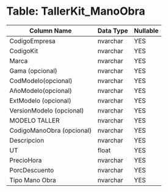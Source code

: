 # Table: TallerKit_ManoObra

| Column Name | Data Type | Nullable |
|-------------|-----------|----------|
| CodigoEmpresa | nvarchar | YES |
| CodigoKit | nvarchar | YES |
| Marca | nvarchar | YES |
| Gama (opcional) | nvarchar | YES |
| CodModelo(opcional) | nvarchar | YES |
| AñoModelo(opcional) | nvarchar | YES |
| ExtModelo (opcional) | nvarchar | YES |
| VersionModelo (opcional) | nvarchar | YES |
| MODELO TALLER | nvarchar | YES |
| CodigoManoObra (opcional) | nvarchar | YES |
| Descripcion  | nvarchar | YES |
| UT | float | YES |
| PrecioHora | nvarchar | YES |
| PorcDescuento | nvarchar | YES |
| Tipo Mano Obra | nvarchar | YES |
